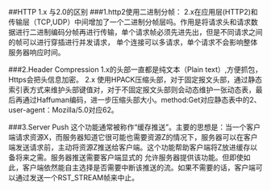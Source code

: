 ##HTTP 1.x 与2.0的区别
###1.http2使用二进制分帧：
 2.x在应用层(HTTP2)和传输层（TCP,UDP）中间增加了一个二进制分帧层吗。作用是将请求头和请求数据进行二进制编码分帧再进行传输，单个请求帧必须先进先出，但是不同请求之间的帧可以进行穿插进行并发请求，
单个连接可以多请求，单个请求不会影响整体服务器响应时间。

###2.Header Compression
1.x的头部一直都是纯文本（Plain text）,方便抓包，Https会把头信息加密。
2.x 使用HPACK压缩头部，对于固定报文头部，通过静态索引表方式来维护头部键值对，对于不固定报文头部则会动态维护一张动态表，最后再通过Haffuman编码，进一步压缩头部大小。method:Get对应静态表中的2、user-agent：Mozilla/5.0对应62。

###3.Server Push
 这个功能通常被称作“缓存推送”。主要的思想是：当一个客户端请求资源X，而服务器知道它很可能也需要资源Z的情况下，服务器可以在客户端发送请求前，主动将资源Z推送给客户端。这个功能帮助客户端将Z放进缓存以备将来之需。服务器推送需要客户端显式的
允许服务器提供该功能。但即使如此，客户端依然能自主选择是否需要中断该推送的流。如果不需要的话，客户端可以通过发送一个RST_STREAM帧来中止。


